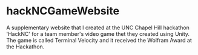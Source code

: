 # hackNCGameWebsite
A supplementary website that I created at the UNC Chapel Hill hackathon 'HackNC' for a team member's video game thet they created using Unity. The game is called Terminal Velocity and it received the Wolfram Award at the Hackathon. 
